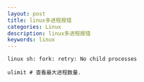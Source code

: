 ```yaml
---
layout: post
title: linux多进程报错
categories: Linux
description: linux多进程报错
keywords: linux
---
```


```
linux sh: fork: retry: No child processes
```

```
ulimit # 查看最大进程数量.
```





